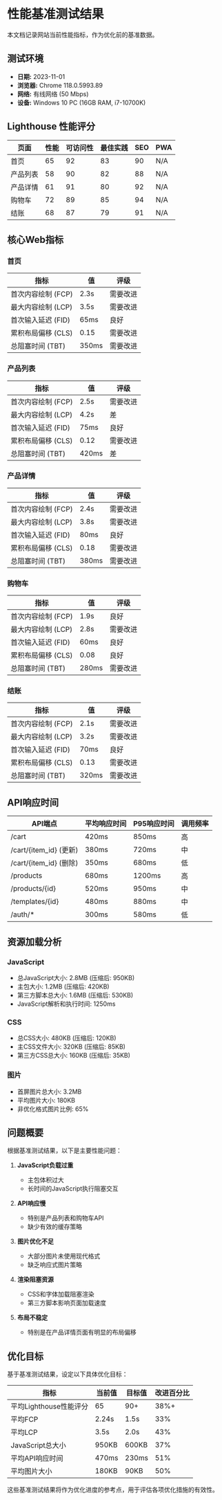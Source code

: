 # 性能基准测试结果

本文档记录网站当前性能指标，作为优化前的基准数据。

## 测试环境

- **日期:** 2023-11-01
- **浏览器:** Chrome 118.0.5993.89
- **网络:** 有线网络 (50 Mbps)
- **设备:** Windows 10 PC (16GB RAM, i7-10700K)

## Lighthouse 性能评分

| 页面 | 性能 | 可访问性 | 最佳实践 | SEO | PWA |
|------|------|----------|----------|-----|-----|
| 首页 | 65 | 92 | 83 | 90 | N/A |
| 产品列表 | 58 | 90 | 82 | 88 | N/A |
| 产品详情 | 61 | 91 | 80 | 92 | N/A |
| 购物车 | 72 | 89 | 85 | 94 | N/A |
| 结账 | 68 | 87 | 79 | 91 | N/A |

## 核心Web指标

### 首页

| 指标 | 值 | 评级 |
|------|-----|------|
| 首次内容绘制 (FCP) | 2.3s | 需要改进 |
| 最大内容绘制 (LCP) | 3.5s | 需要改进 |
| 首次输入延迟 (FID) | 65ms | 良好 |
| 累积布局偏移 (CLS) | 0.15 | 需要改进 |
| 总阻塞时间 (TBT) | 350ms | 需要改进 |

### 产品列表

| 指标 | 值 | 评级 |
|------|-----|------|
| 首次内容绘制 (FCP) | 2.5s | 需要改进 |
| 最大内容绘制 (LCP) | 4.2s | 差 |
| 首次输入延迟 (FID) | 75ms | 良好 |
| 累积布局偏移 (CLS) | 0.12 | 需要改进 |
| 总阻塞时间 (TBT) | 420ms | 差 |

### 产品详情

| 指标 | 值 | 评级 |
|------|-----|------|
| 首次内容绘制 (FCP) | 2.4s | 需要改进 |
| 最大内容绘制 (LCP) | 3.8s | 需要改进 |
| 首次输入延迟 (FID) | 80ms | 良好 |
| 累积布局偏移 (CLS) | 0.18 | 需要改进 |
| 总阻塞时间 (TBT) | 380ms | 需要改进 |

### 购物车

| 指标 | 值 | 评级 |
|------|-----|------|
| 首次内容绘制 (FCP) | 1.9s | 良好 |
| 最大内容绘制 (LCP) | 2.8s | 需要改进 |
| 首次输入延迟 (FID) | 60ms | 良好 |
| 累积布局偏移 (CLS) | 0.08 | 良好 |
| 总阻塞时间 (TBT) | 280ms | 需要改进 |

### 结账

| 指标 | 值 | 评级 |
|------|-----|------|
| 首次内容绘制 (FCP) | 2.1s | 需要改进 |
| 最大内容绘制 (LCP) | 3.2s | 需要改进 |
| 首次输入延迟 (FID) | 70ms | 良好 |
| 累积布局偏移 (CLS) | 0.13 | 需要改进 |
| 总阻塞时间 (TBT) | 320ms | 需要改进 |

## API响应时间

| API端点 | 平均响应时间 | P95响应时间 | 调用频率 |
|---------|--------------|-------------|----------|
| /cart | 420ms | 850ms | 高 |
| /cart/{item_id} (更新) | 380ms | 720ms | 中 |
| /cart/{item_id} (删除) | 350ms | 680ms | 低 |
| /products | 680ms | 1200ms | 高 |
| /products/{id} | 520ms | 950ms | 中 |
| /templates/{id} | 480ms | 880ms | 中 |
| /auth/* | 300ms | 580ms | 低 |

## 资源加载分析

### JavaScript

- 总JavaScript大小: 2.8MB (压缩后: 950KB)
- 主包大小: 1.2MB (压缩后: 420KB)
- 第三方脚本总大小: 1.6MB (压缩后: 530KB)
- JavaScript解析和执行时间: 1250ms

### CSS

- 总CSS大小: 480KB (压缩后: 120KB)
- 主CSS文件大小: 320KB (压缩后: 85KB)
- 第三方CSS总大小: 160KB (压缩后: 35KB)

### 图片

- 首屏图片总大小: 3.2MB
- 平均图片大小: 180KB
- 非优化格式图片比例: 65%

## 问题概要

根据基准测试结果，以下是主要性能问题：

1. **JavaScript负载过重**
   - 主包体积过大
   - 长时间的JavaScript执行阻塞交互

2. **API响应慢**
   - 特别是产品列表和购物车API
   - 缺少有效的缓存策略

3. **图片优化不足**
   - 大部分图片未使用现代格式
   - 缺乏响应式图片策略

4. **渲染阻塞资源**
   - CSS和字体加载阻塞渲染
   - 第三方脚本影响页面加载速度

5. **布局不稳定**
   - 特别是在产品详情页面有明显的布局偏移

## 优化目标

基于基准测试结果，设定以下具体优化目标：

| 指标 | 当前值 | 目标值 | 改进百分比 |
|------|-------|--------|------------|
| 平均Lighthouse性能评分 | 65 | 90+ | 38%+ |
| 平均FCP | 2.24s | 1.5s | 33% |
| 平均LCP | 3.5s | 2.0s | 43% |
| JavaScript总大小 | 950KB | 600KB | 37% |
| 平均API响应时间 | 470ms | 230ms | 51% |
| 平均图片大小 | 180KB | 90KB | 50% |

这些基准测试结果将作为优化进度的参考点，用于评估各项优化措施的有效性。 